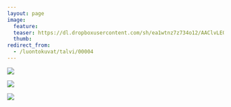 ```yaml
---
layout: page
image:
  feature:
  teaser: https://dl.dropboxusercontent.com/sh/ea1wtnz7z734o12/AAClvLE0wK6cMpQ6AyXMmTqra/luontokuvat/talvi/20130119_154909-245px%20%282%29.jpg
  thumb:
redirect_from:
  - /luontokuvat/talvi/00004
---
```


[![](https://dl.dropboxusercontent.com/sh/ea1wtnz7z734o12/AAAeGE2hGykPNO5qFbAIblHta/luontokuvat/talvi/20130119_155655-800px.jpg)](https://dl.dropboxusercontent.com/sh/ea1wtnz7z734o12/AADbbLwX5iwEUefAkY5MWNs7a/luontokuvat/talvi/20130119_155655.jpg)

[![](https://dl.dropboxusercontent.com/sh/ea1wtnz7z734o12/AAAvH-bec_5sHAR0SCWurZnra/luontokuvat/talvi/20130119_154909-800px.jpg)](https://dl.dropboxusercontent.com/sh/ea1wtnz7z734o12/AADhr69HHjSb-y0Tt58TMQzba/luontokuvat/talvi/20130119_154909.jpg)

[![](https://dl.dropboxusercontent.com/sh/ea1wtnz7z734o12/AACNElOD7EYM1JoKmodLm-83a/luontokuvat/talvi/20130119_154625-800px.jpg)](https://dl.dropboxusercontent.com/sh/ea1wtnz7z734o12/AABFmqDMEi5SUt81FqLqKc5Aa/luontokuvat/talvi/20130119_154625.jpg)
